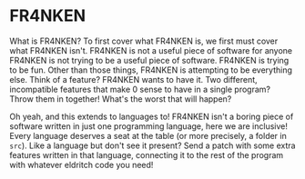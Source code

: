 # FR4NKEN
What is FR4NKEN? To first cover what FR4NKEN is, we first must cover what
FR4NKEN isn't. FR4NKEN is not a useful piece of software for anyone FR4NKEN is
not trying to be a useful piece of software. FR4NKEN is trying to be fun. Other
than those things, FR4NKEN is attempting to be everything else. Think of a
feature? FR4NKEN wants to have it. Two different, incompatible features that
make 0 sense to have in a single program? Throw them in together! What's the
worst that will happen?

Oh yeah, and this extends to languages to! FR4NKEN isn't a boring piece of
software written in just one programming language, here we are inclusive! Every
language deserves a seat at the table (or more precisely, a folder in `src`).
Like a language but don't see it present? Send a patch with some extra features
written in that language, connecting it to the rest of the program with whatever
eldritch code you need!
